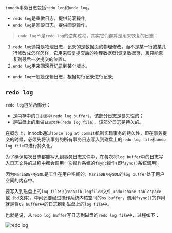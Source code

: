 `innodb`事务日志包括`redo log`和`undo log`。
+ `redo log`是重做日志，提供前滚操作;
+ `undo log`是回滚日志，提供回滚操作。

>`undo log`不是`redo log`的逆向过程，其实它们都算是用来恢复的日志：
1. `redo log`通常是物理日志，记录的是数据页的物理修改，而不是某一行或某几行修改成怎样怎样，它用来恢复提交后的物理数据页(恢复数据页，且只能恢复到最后一次提交的位置)。
2. `undo log`用来回滚行记录到某个版本。
  + `undo log`一般是逻辑日志，根据每行记录进行记录;

## `redo log`
`redo log`包括两部分：
+ 是内存中的`日志缓冲(redo log buffer)`，该部分日志是易失性的；
+ 是磁盘上的重做`日志文件(redo log file)`，该部分日志是持久的。

在概念上，innodb通过`force log at commit`机制实现事务的持久性，即在事务提交的时候，必须先将该事务的所有事务日志写入到磁盘上的`redo log file`和`undo log file`中进行持久化。

为了确保每次日志都能写入到事务日志文件中，在每次将`log buffer`中的日志写入日志文件的过程中都会调用一次操作系统的`fsync`操作(即`fsync()`系统调用)。

因为`MariaDB/MySQL`是工作在用户空间的，`MariaDB/MySQL`的`log buffer`处于用户空间的内存中。

要写入到磁盘上的`log file`中(`redo:ib_logfileN`文件,`undo:share tablespace`或`.ibd`文件)，中间还要经过操作系统内核空间的`os buffer`，调用`fsync()`的作用就是将`OS buffer`中的日志刷到磁盘上的`log file`中。

也就是说，从`redo log buffer`写日志到磁盘的`redo log file`中，过程如下： 

![redo log](/images/redo.png)